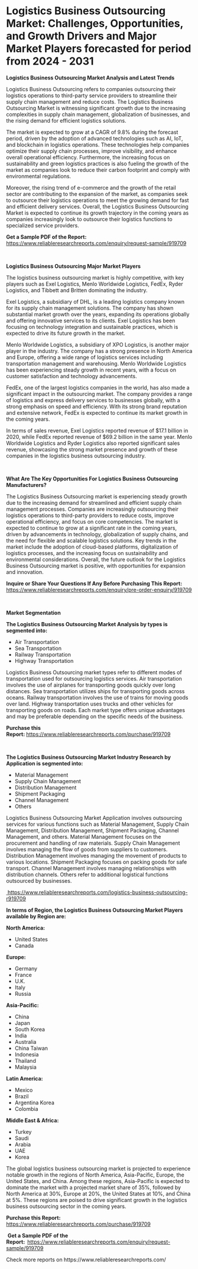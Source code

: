 <p><h1>Logistics Business Outsourcing Market: Challenges, Opportunities, and Growth Drivers and Major Market Players forecasted for period from 2024 - 2031</h1></p><p><strong>Logistics Business Outsourcing Market Analysis and Latest Trends</strong></p>
<p><p>Logistics Business Outsourcing refers to companies outsourcing their logistics operations to third-party service providers to streamline their supply chain management and reduce costs. The Logistics Business Outsourcing Market is witnessing significant growth due to the increasing complexities in supply chain management, globalization of businesses, and the rising demand for efficient logistics solutions. </p><p>The market is expected to grow at a CAGR of 9.8% during the forecast period, driven by the adoption of advanced technologies such as AI, IoT, and blockchain in logistics operations. These technologies help companies optimize their supply chain processes, improve visibility, and enhance overall operational efficiency. Furthermore, the increasing focus on sustainability and green logistics practices is also fueling the growth of the market as companies look to reduce their carbon footprint and comply with environmental regulations.</p><p>Moreover, the rising trend of e-commerce and the growth of the retail sector are contributing to the expansion of the market, as companies seek to outsource their logistics operations to meet the growing demand for fast and efficient delivery services. Overall, the Logistics Business Outsourcing Market is expected to continue its growth trajectory in the coming years as companies increasingly look to outsource their logistics functions to specialized service providers.</p></p>
<p><strong>Get a Sample PDF of the Report:&nbsp;</strong> <a href="https://www.reliableresearchreports.com/enquiry/request-sample/919709">https://www.reliableresearchreports.com/enquiry/request-sample/919709</a></p>
<p>&nbsp;</p>
<p><strong>Logistics Business Outsourcing Major Market Players</strong></p>
<p><p>The logistics business outsourcing market is highly competitive, with key players such as Exel Logistics, Menlo Worldwide Logistics, FedEx, Ryder Logistics, and Tibbett and Britten dominating the industry. </p><p>Exel Logistics, a subsidiary of DHL, is a leading logistics company known for its supply chain management solutions. The company has shown substantial market growth over the years, expanding its operations globally and offering innovative services to its clients. Exel Logistics has been focusing on technology integration and sustainable practices, which is expected to drive its future growth in the market. </p><p>Menlo Worldwide Logistics, a subsidiary of XPO Logistics, is another major player in the industry. The company has a strong presence in North America and Europe, offering a wide range of logistics services including transportation management and warehousing. Menlo Worldwide Logistics has been experiencing steady growth in recent years, with a focus on customer satisfaction and technology advancements.</p><p>FedEx, one of the largest logistics companies in the world, has also made a significant impact in the outsourcing market. The company provides a range of logistics and express delivery services to businesses globally, with a strong emphasis on speed and efficiency. With its strong brand reputation and extensive network, FedEx is expected to continue its market growth in the coming years.</p><p>In terms of sales revenue, Exel Logistics reported revenue of $17.1 billion in 2020, while FedEx reported revenue of $69.2 billion in the same year. Menlo Worldwide Logistics and Ryder Logistics also reported significant sales revenue, showcasing the strong market presence and growth of these companies in the logistics business outsourcing industry.</p></p>
<p>&nbsp;</p>
<p><strong>What Are The Key Opportunities For Logistics Business Outsourcing Manufacturers?</strong></p>
<p><p>The Logistics Business Outsourcing market is experiencing steady growth due to the increasing demand for streamlined and efficient supply chain management processes. Companies are increasingly outsourcing their logistics operations to third-party providers to reduce costs, improve operational efficiency, and focus on core competencies. The market is expected to continue to grow at a significant rate in the coming years, driven by advancements in technology, globalization of supply chains, and the need for flexible and scalable logistics solutions. Key trends in the market include the adoption of cloud-based platforms, digitalization of logistics processes, and the increasing focus on sustainability and environmental considerations. Overall, the future outlook for the Logistics Business Outsourcing market is positive, with opportunities for expansion and innovation.</p></p>
<p><strong>Inquire or Share Your Questions If Any Before Purchasing This Report:</strong> <a href="https://www.reliableresearchreports.com/enquiry/pre-order-enquiry/919709">https://www.reliableresearchreports.com/enquiry/pre-order-enquiry/919709</a></p>
<p>&nbsp;</p>
<p><strong>Market Segmentation</strong></p>
<p><strong>The Logistics Business Outsourcing Market Analysis by types is segmented into:</strong></p>
<p><ul><li>Air Transportation</li><li>Sea Transportation</li><li>Railway Transportation</li><li>Highway Transportation</li></ul></p>
<p><p>Logistics Business Outsourcing market types refer to different modes of transportation used for outsourcing logistics services. Air transportation involves the use of airplanes for transporting goods quickly over long distances. Sea transportation utilizes ships for transporting goods across oceans. Railway transportation involves the use of trains for moving goods over land. Highway transportation uses trucks and other vehicles for transporting goods on roads. Each market type offers unique advantages and may be preferable depending on the specific needs of the business.</p></p>
<p><strong>Purchase this Report:&nbsp;</strong><a href="https://www.reliableresearchreports.com/purchase/919709">https://www.reliableresearchreports.com/purchase/919709</a></p>
<p>&nbsp;</p>
<p><strong>The Logistics Business Outsourcing Market Industry Research by Application is segmented into:</strong></p>
<p><ul><li>Material Management</li><li>Supply Chain Management</li><li>Distribution Management</li><li>Shipment Packaging</li><li>Channel Management</li><li>Others</li></ul></p>
<p><p>Logistics Business Outsourcing Market Application involves outsourcing services for various functions such as Material Management, Supply Chain Management, Distribution Management, Shipment Packaging, Channel Management, and others. Material Management focuses on the procurement and handling of raw materials. Supply Chain Management involves managing the flow of goods from suppliers to customers. Distribution Management involves managing the movement of products to various locations. Shipment Packaging focuses on packing goods for safe transport. Channel Management involves managing relationships with distribution channels. Others refer to additional logistical functions outsourced by businesses.</p></p>
<p><a href="https://www.reliableresearchreports.com/logistics-business-outsourcing-r919709">&nbsp;https://www.reliableresearchreports.com/logistics-business-outsourcing-r919709</a></p>
<p><strong>In terms of Region, the Logistics Business Outsourcing Market Players available by Region are:</strong></p>
<p>
    <p> <strong> North America: </strong>
        <ul>
            <li>United States</li>
            <li>Canada</li>
        </ul>
        </p> 
    <p> <strong> Europe: </strong>
        <ul>
            <li>Germany</li>
            <li>France</li>
            <li>U.K.</li>
            <li>Italy</li>
            <li>Russia</li>
        </ul>
        </p> 
    <p> <strong> Asia-Pacific: </strong>
        <ul>
            <li>China</li>
            <li>Japan</li>
            <li>South Korea</li>
            <li>India</li>
            <li>Australia</li>
            <li>China Taiwan</li>
            <li>Indonesia</li>
            <li>Thailand</li>
            <li>Malaysia</li>
        </ul>
        </p> 
    <p> <strong> Latin America: </strong>
        <ul>
            <li>Mexico</li>
            <li>Brazil</li>
            <li>Argentina Korea</li>
            <li>Colombia</li>
        </ul>
        </p> 
    <p> <strong> Middle East & Africa: </strong>
        <ul>
            <li>Turkey</li>
            <li>Saudi</li>
            <li>Arabia</li>
            <li>UAE</li>
            <li>Korea</li>
        </ul>
    </p>
    </p>
<p><p>The global logistics business outsourcing market is projected to experience notable growth in the regions of North America, Asia-Pacific, Europe, the United States, and China. Among these regions, Asia-Pacific is expected to dominate the market with a projected market share of 35%, followed by North America at 30%, Europe at 20%, the United States at 10%, and China at 5%. These regions are poised to drive significant growth in the logistics business outsourcing sector in the coming years.</p></p>
<p><strong>Purchase this Report: </strong><a href="https://www.reliableresearchreports.com/purchase/919709">https://www.reliableresearchreports.com/purchase/919709</a></p>
<p>&nbsp;<strong>Get a Sample PDF of the Report:&nbsp;&nbsp;</strong><a href="https://www.reliableresearchreports.com/enquiry/request-sample/919709">https://www.reliableresearchreports.com/enquiry/request-sample/919709</a></p>
<p><strong></strong></p>
<p>Check more reports on https://www.reliableresearchreports.com/</p>